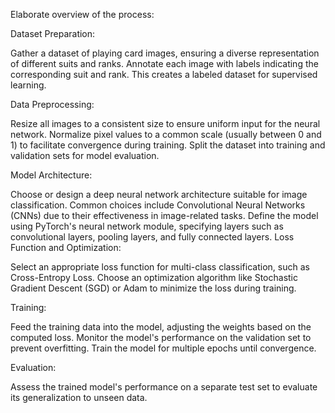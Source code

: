 Elaborate overview of the process:

Dataset Preparation:

Gather a dataset of playing card images, ensuring a diverse representation of different suits and ranks.
Annotate each image with labels indicating the corresponding suit and rank. This creates a labeled dataset for supervised learning.

Data Preprocessing:

Resize all images to a consistent size to ensure uniform input for the neural network.
Normalize pixel values to a common scale (usually between 0 and 1) to facilitate convergence during training.
Split the dataset into training and validation sets for model evaluation.

Model Architecture:

Choose or design a deep neural network architecture suitable for image classification. Common choices include Convolutional Neural Networks (CNNs) due to their effectiveness in image-related tasks.
Define the model using PyTorch's neural network module, specifying layers such as convolutional layers, pooling layers, and fully connected layers.
Loss Function and Optimization:

Select an appropriate loss function for multi-class classification, such as Cross-Entropy Loss.
Choose an optimization algorithm like Stochastic Gradient Descent (SGD) or Adam to minimize the loss during training.

Training:

Feed the training data into the model, adjusting the weights based on the computed loss.
Monitor the model's performance on the validation set to prevent overfitting.
Train the model for multiple epochs until convergence.

Evaluation:

Assess the trained model's performance on a separate test set to evaluate its generalization to unseen data.
